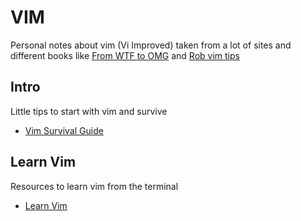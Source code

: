 # VIM

Personal notes about vim (Vi Improved) taken from a lot of sites and different books like [From WTF to OMG](https://jovicailic.org/mastering-vim-quickly/) and [Rob vim tips](https://rwx.gg/tools/editors/vim/)

## Intro

Little tips to start with vim and survive

- [Vim Survival Guide](Intro/README.md)

## Learn Vim

Resources to learn vim from the terminal

- [Learn Vim](LearnVim/README.md)

